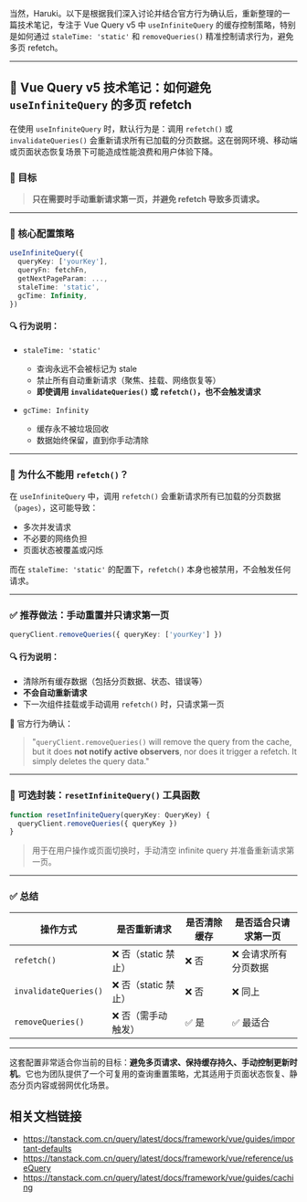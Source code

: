 当然，Haruki。以下是根据我们深入讨论并结合官方行为确认后，重新整理的一篇技术笔记，专注于 Vue Query v5 中 `useInfiniteQuery` 的缓存控制策略，特别是如何通过 `staleTime: 'static'` 和 `removeQueries()` 精准控制请求行为，避免多页 refetch。

---

## 📘 Vue Query v5 技术笔记：如何避免 `useInfiniteQuery` 的多页 refetch

在使用 `useInfiniteQuery` 时，默认行为是：调用 `refetch()` 或 `invalidateQueries()` 会重新请求所有已加载的分页数据。这在弱网环境、移动端或页面状态恢复场景下可能造成性能浪费和用户体验下降。

### 🎯 目标

> **只在需要时手动重新请求第一页，并避免 refetch 导致多页请求。**

---

### 🧠 核心配置策略

```ts
useInfiniteQuery({
  queryKey: ['yourKey'],
  queryFn: fetchFn,
  getNextPageParam: ...,
  staleTime: 'static',
  gcTime: Infinity,
})
```

#### 🔍 行为说明：

- `staleTime: 'static'`
    
    - 查询永远不会被标记为 stale
    - 禁止所有自动重新请求（聚焦、挂载、网络恢复等）
    - **即使调用 `invalidateQueries()` 或 `refetch()`，也不会触发请求**
- `gcTime: Infinity`
    
    - 缓存永不被垃圾回收
    - 数据始终保留，直到你手动清除

---

### 🚫 为什么不能用 `refetch()`？

在 `useInfiniteQuery` 中，调用 `refetch()` 会重新请求所有已加载的分页数据（`pages`），这可能导致：

- 多次并发请求
- 不必要的网络负担
- 页面状态被覆盖或闪烁

而在 `staleTime: 'static'` 的配置下，`refetch()` 本身也被禁用，不会触发任何请求。

---

### ✅ 推荐做法：手动重置并只请求第一页

```ts
queryClient.removeQueries({ queryKey: ['yourKey'] })
```

#### 🔍 行为说明：

- 清除所有缓存数据（包括分页数据、状态、错误等）
- **不会自动重新请求**
- 下一次组件挂载或手动调用 `refetch()` 时，只请求第一页

📌 官方行为确认：

> "`queryClient.removeQueries()` will remove the query from the cache, but it does **not notify active observers**, nor does it trigger a refetch. It simply deletes the query data."

---

### 🧩 可选封装：`resetInfiniteQuery()` 工具函数

```ts
function resetInfiniteQuery(queryKey: QueryKey) {
  queryClient.removeQueries({ queryKey })
}
```

> 用于在用户操作或页面切换时，手动清空 infinite query 并准备重新请求第一页。

---

### ✅ 总结

|操作方式|是否重新请求|是否清除缓存|是否适合只请求第一页|
|---|---|---|---|
|`refetch()`|❌ 否（static 禁止）|❌ 否|❌ 会请求所有分页数据|
|`invalidateQueries()`|❌ 否（static 禁止）|❌ 否|❌ 同上|
|`removeQueries()`|❌ 否（需手动触发）|✅ 是|✅ 最适合|

---

这套配置非常适合你当前的目标：**避免多页请求、保持缓存持久、手动控制更新时机**。它也为团队提供了一个可复用的查询重置策略，尤其适用于页面状态恢复、静态分页内容或弱网优化场景。

## 相关文档链接
- https://tanstack.com.cn/query/latest/docs/framework/vue/guides/important-defaults
- https://tanstack.com.cn/query/latest/docs/framework/vue/reference/useQuery
- https://tanstack.com.cn/query/latest/docs/framework/vue/guides/caching